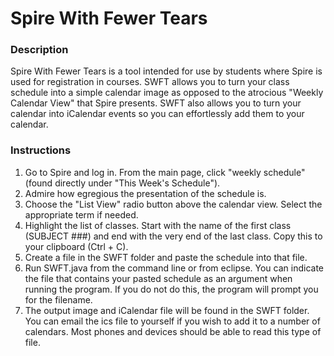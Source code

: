 # Spire With Fewer Tears

### Description
Spire With Fewer Tears is a tool intended for use by students where Spire is used for registration in courses. SWFT allows you to turn your class schedule into a simple calendar image as opposed to the atrocious "Weekly Calendar View" that Spire presents. SWFT also allows you to turn your calendar into iCalendar events so you can effortlessly add them to your calendar.

### Instructions
1. Go to Spire and log in. From the main page, click "weekly schedule" (found directly under "This Week's Schedule").
2. Admire how egregious the presentation of the schedule is.
3. Choose the "List View" radio button above the calendar view. Select the appropriate term if needed.
4. Highlight the list of classes. Start with the name of the first class (SUBJECT ###) and end with the very end of the last class. Copy this to your clipboard (Ctrl + C).
5. Create a file in the SWFT folder and paste the schedule into that file.
6. Run SWFT.java from the command line or from eclipse. You can indicate the file that contains your pasted schedule as an argument when running the program. If you do not do this, the program will prompt you for the filename.
7. The output image and iCalendar file will be found in the SWFT folder. You can email the ics file to yourself if you wish to add it to a number of calendars. Most phones and devices should be able to read this type of file.

